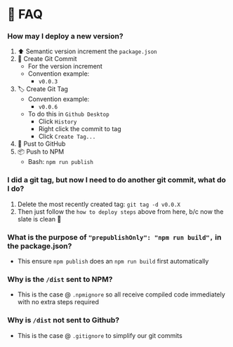 # 💖 FAQ
### How may I deploy a new version?
1. ⬆️ Semantic version increment the `package.json`
1. 💬 Create Git Commit
    - For the version increment
    - Convention example:
        - `v0.0.3`
1. 🏷️ Create Git Tag 
    - Convention example:
        - `v0.0.6`
    - To do this in `Github Desktop`
        - Click `History`
        - Right click the commit to tag
        - Click `Create Tag...`
1. 🚀 Pust to GitHub
1. 📦 Push  to NPM
    - Bash: `npm run publish`
### I did a git tag, but now I need to do another git commit, what do I do?
1. Delete the most recently created tag: `git tag -d v0.0.X`
1. Then just follow the `how to deploy steps` above from here, b/c now the slate is clean 🙌
### What is the purpose of `"prepublishOnly": "npm run build",` in the package.json?
- This ensure `npm publish` does an `npm run build` first automatically
### Why is the `/dist` sent to NPM?
- This is the case @ `.npmignore` so all receive compiled code immediately with no extra steps required
### Why is `/dist` not sent to Github?
- This is the case @ `.gitignore` to simplify our git commits